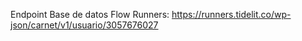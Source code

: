 Endpoint Base de datos Flow Runners: https://runners.tidelit.co/wp-json/carnet/v1/usuario/3057676027 
